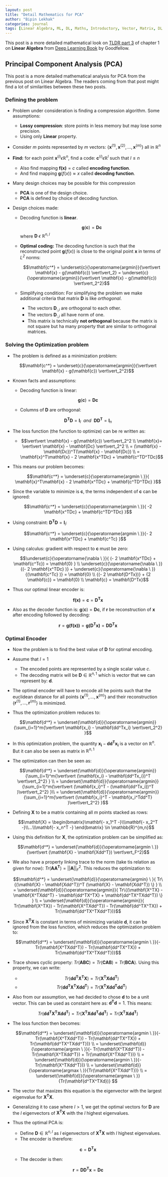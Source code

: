 ```yaml
---
layout: post
title: "Detail Mathematics for PCA"
author: "Bipin Lekhak"
categories: journal
tags: [Linear Algebra, ML, DL, Maths, Introductory, Vector, Matrix, DL Book]
---
```


This post is a more detailed mathematical look on [TLDR part 3](linalg3.html) of chapter 1 on **Linear Algebra** from
[Deep Learning Book](https://www.deeplearningbook.org/) by Goodfellow.

## Principal Component Analysis (PCA)

This post is a more detailed mathematical analysis for PCA from the previous post
on Linear Algebra. The readers coming from that post might find a lot of
similarities between these two posts.

### Defining the problem

- Problem under consideration is finding a compression algorithm. Some assumptions:
  - **Lossy compression**: store points in less memory but may lose some precision.
  - Using only **Linear** property.

- Consider *m* points represented by *m* vectors:
  $\{ \mathbf{x}^{(1)}, \mathbf{x}^{(2)}, ...,  \mathbf{x}^{(m)} \}$ all in
  $\mathbb{R}^n$

- **Find:** for each point $\mathbf{x}^{(i)} \epsilon \mathbb{R}^n$, find a code:
  $\mathbf{c}^{(i)} \epsilon \mathbb{R}^l$ such that $l \leq n$
  - Also find mapping $\mathbf{f(x)} = c$ called **encoding function**.
  - And find mapping $\mathbf{g}(f(x)) \approx x$ called **decoding function**.

- Many design choices may be possible for this compression
  - **PCA** is one of the design choice.
  - **PCA** is defined by choice of decoding function.

- Design choices made:

  - Decoding function is **linear**.

    $$\mathbf{g}(\mathbf{c}) = \mathbf{Dc}$$
   where  $\mathbf{D} \ \epsilon \ \mathbb{R}^{n,l}$

  - **Optimal coding:** The decoding function is such that the reconstructed point
  $\mathbf{g}(f(x))$ is close to the original point $\mathbf{x}$
  in terms of *L<sup>2</sup>* norms:

    $$\mathbf{c^*} = \underset{c}{\operatorname{argmin}}{\vert\vert \mathbf{x} - g(\mathbf{c})
    \vert\vert_2}  = \underset{c}{\operatorname{argmin}}{\vert\vert \mathbf{x} - g(\mathbf{c})
    \vert\vert_2^2}$$

  - Simplifying condition: For simplifying the problem we make additional
    criteria that matrix $\mathbf{D}$ is like *orthogonal*.
    - The vectors $\mathbf{D}_{:,i}$ are orthogonal to each other.
    - The vectors $\mathbf{D}_{:,i}$ all have norm of one.
    - This matrix is technically **not orthogonal** because the matrix is not
      square but ha many property that are similar to orthogonal matrices.

### Solving the Optimization problem

- The problem is defined as a minimization problem:

  $$\mathbf{c^*} = \underset{c}{\operatorname{argmin}}{\vert\vert \mathbf{x} - g(\mathbf{c})
    \vert\vert_2^2}$$

- Known facts and assumptions:
  - Decoding function is linear:

  $$\mathbf{g}(\mathbf{c}) = \mathbf{Dc}$$

  - Columns of $\mathbf{D}$ are orthogonal:

  $$\mathbf{D^TD} = \mathbf{I}_l \ \ and \ \ \mathbf{DD^T} = \mathbf{I}_n$$

- The loss function (the function to optimize) can be re written as:
  - $$\vert\vert \mathbf{x} - g(\mathbf{c}) \vert\vert_2^2 \\ \mathbf{x}=
      \vert\vert \mathbf{x} - \mathbf{Dc} \vert\vert_2^2 \\ =
      (\mathbf{x} - \mathbf{Dc})^T(\mathbf{x} - \mathbf{Dc}) \\ =
      \mathbf{x}^T\mathbf{x} - 2 \mathbf{x^TDc} + \mathbf{c^TD^TDc}$$

- This means our problem becomes:

  $$\mathbf{c^*} = \underset{c}{\operatorname{argmin \ }}{
    \mathbf{x}^T\mathbf{x} - 2 \mathbf{x^TDc} + \mathbf{c^TD^TDc}
  }$$

- Since the variable to minimize is $\mathbf{c}$, the terms independent of 
  $\mathbf{c}$ can be ignored:

  $$\mathbf{c^*} = \underset{c}{\operatorname{argmin \ }}{
    -2 \mathbf{x^TDc} + \mathbf{c^TD^TDc}
  }$$

- Using constraint: $\mathbf{D^TD} = \mathbf{I}_l$:

  $$\mathbf{c^*} = \underset{c}{\operatorname{argmin \ }}{- 2 \mathbf{x^TDc} + \mathbf{c^Tc}
  }$$

- Using calculus: gradient with respect to $\mathbf{c}$ must be zero:

  $$\underset{c}{\operatorname{\nabla \ }}{
    (- 2 \mathbf{x^TDc} + \mathbf{c^Tc}) = \mathbf{0}
  } \\
  \underset{c}{\operatorname{\nabla \ }}{(- 2 \mathbf{x^TDc} )} +
  \underset{c}{\operatorname{\nabla \ }}{(\mathbf{c^Tc} )} = \mathbf{0} \\
  {(- 2 \mathbf{D^Tx})} + {2 \mathbf{c}} = \mathbf{0} \\
  \mathbf{c} = \mathbf{D^Tx}$$

- Thus our optimal linear encoder is:

  $$\mathbf{f(x)} = \mathbf{c} = \mathbf{D^Tx}$$

- Also as the decoder function is: $\mathbf{g}(\mathbf{c}) = \mathbf{Dc}$,
  if $\mathbf{r}$ be reconstruction of $\mathbf{x}$ after encoding followed by
  decoding:

  $$\mathbf{r} = \mathbf{g(f(x))} = \mathbf{g(D^Tx)} = \mathbf{DD^Tx}$$

### Optimal Encoder

- Now the problem is to find the best value of $\mathbf{D}$ for optimal encoding.

- Assume that $l=1$
  - The encoded points are represented by a single scalar value $c$.
  - The decoding matrix will be $\mathbf{D} \in \mathbb{R}^{n,1}$ which is vector
  that we can represent by: $\mathbf{d}$.
- The optimal encoder will have to encode all he points such that the euclidean
  distance for all points {$\mathbf{x}^{(1)}, ..., \mathbf{x}^{(m)}$} and their
  reconstruction {$\mathbf{r}^{(1)}, ..., \mathbf{r}^{(m)}$} is minimized.
- Thus the optimization problem reduces to:

  $$\mathbf{d^*} =
  \underset{\mathbf{d}}{\operatorname{argmin}}{\sum_{i=1}^m{\vert\vert
  \mathbf{x_i} - \mathbf{dd^Tx_i} \vert\vert_2^2} }$$

- In this optimization problem, the quantity $\mathbf{x_i} - \mathbf{dd^Tx_i}$
  is a vector on $\mathbb{R}^n$. But it can also be seen as matrix in
  $\mathbb{R}^{n,1}$

- The optimization can then be seen as:

  $$\mathbf{d^*} =
  \underset{\mathbf{d}}{\operatorname{argmin}}{\sum_{i=1}^m{\vert\vert
  (\mathbf{x_i} - \mathbf{dd^Tx_i})^T \vert\vert_2^2} } \\ =
  \underset{\mathbf{d}}{\operatorname{argmin}}{\sum_{i=1}^m{\vert\vert
  (\mathbf{x_i}^T - (\mathbf{dd^Tx_i})^T )\vert\vert_2^2} }\\ =
  \underset{\mathbf{d}}{\operatorname{argmin}}{\sum_{i=1}^m{\vert\vert
  (\mathbf{x_i}^T - \mathbf{x_i^Tdd^T} )\vert\vert_2^2} }$$

- Defining $\mathbf{X}$ to be a matrix containing all *m* points stacked as
  rows:

  $$\mathbf{X} = \begin{bmatrix}\mathbf{- x_1^T -}\\\mathbf{- x_2^T
  -}\\...\\\mathbf{- x_n^T -} \end{bmatrix} \in \mathbb{R}^{m,n}$$

- Using this definition for $\mathbf{X}$, the optimization problem can be
  simplified as:

  $$\mathbf{d^*} =
  \underset{\mathbf{d}}{\operatorname{argmin \ }}{\vert\vert
  (\mathbf{X} - \mathbf{Xdd^T}) \vert\vert_F^2}$$

- We also have a property linking trace to the norm (take tis relation as given for now):
  $Tr(\mathbf{AA^T}) = \vert \vert \mathbf{A} \vert \vert_F^2$. This reduces the
  optimization to:

  $$\mathbf{d^*} =
  \underset{\mathbf{d}}{\operatorname{argmin} \ }{
  Tr\{(\mathbf{X} - \mathbf{Xdd^T})^T (\mathbf{X} - \mathbf{Xdd^T}) \} } \\ =
  \underset{\mathbf{d}}{\operatorname{argmin}}{
  Tr\{(\mathbf{X^TX} - \mathbf{X^TXdd^T} - \mathbf{dd^TX^TX} + \mathbf{dd^TX^TXdd^T}) \} } \\ =
  \underset{\mathbf{d}}{\operatorname{argmin}}{
  Tr(\mathbf{X^TX}) - Tr(\mathbf{X^TXdd^T}) - Tr(\mathbf{dd^TX^TX}) + Tr(\mathbf{dd^TX^TXdd^T})}$$

- Since $\mathbf{X^TX}$ is constant in terms of minimizing variable
  $\mathbf{d}$, it can be ignored from the loss function, which reduces the
  optimization problem to:

  $$\mathbf{d^*} =
  \underset{\mathbf{d}}{\operatorname{argmin \ }}{- Tr(\mathbf{X^TXdd^T}) - Tr(\mathbf{dd^TX^TX}) + Tr(\mathbf{dd^TX^TXdd^T})}$$

- Trace shows cyclic property: 
   $Tr(\mathbf{ABC}) = Tr(\mathbf{CAB}) = Tr(\mathbf{BCA})$.
   Using this property, we can write:
  - $$Tr(\mathbf{dd^TX^TX}) = Tr(\mathbf{X^TXdd^T})$$
  - $$Tr(\mathbf{dd^TX^TXdd^T}) = Tr(\mathbf{X^TXdd^Tdd^T})$$

- Also from our assumption, we had decided to chose $\mathbf{d}$ to be a unit
  vector. This can be used as constaint here as: $\mathbf{d^Td} = 1$. This means:

  $$Tr(\mathbf{dd^TX^TXdd^T}) = Tr(\mathbf{X^TXdd^Tdd^T}) = Tr(\mathbf{X^TXdd^T})$$

- The loss function then becomes:

  $$\mathbf{d^*} =
  \underset{\mathbf{d}}{\operatorname{argmin \ }}{- Tr(\mathbf{X^TXdd^T}) - Tr(\mathbf{dd^TX^TX}) + Tr(\mathbf{dd^TX^TXdd^T})} \\ =
  \underset{\mathbf{d}}{\operatorname{argmin \ }}{- Tr(\mathbf{X^TXdd^T}) - Tr(\mathbf{X^TXdd^T}) + Tr(\mathbf{X^TXdd^T})} \\ =
  \underset{\mathbf{d}}{\operatorname{argmin \ }}{- Tr(\mathbf{X^TXdd^T})} \\ =
  \underset{\mathbf{d}}{\operatorname{argmax \ }}{Tr(\mathbf{X^TXdd^T})} \\ =
  \underset{\mathbf{d}}{\operatorname{argmax \ }}{Tr(\mathbf{d^TX^TXd})} $$

- The vector that maxizes this equation is the eigenvector with the largest
  eigenvalue for $\mathbf{X^TX}$.

- Generalizing it to case where $l > 1$, we get the optimal vectors for
  $\mathbf{D}$ are the $l$ eigenvectors of $\mathbf{X^TX}$ with the $l$ highest
  eigenvalues.

- Thus the optimal PCA is:
  - Define $\mathbf{D} \in \mathbb{R}^{n,l}$ as $l$ eigenvectors of
    $\mathbf{X^TX}$ with $l$ highest eigenvalues.
  - The encoder is therefore:

  $$\mathbf{c} = \mathbf{D^Tx}$$

  - The decoder is then:

  $$\mathbf{r} = \mathbf{DD^Tx} = \mathbf{Dc}$$

